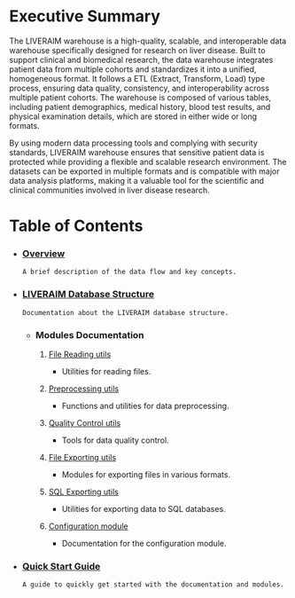 # Executive Summary

The LIVERAIM warehouse is a high-quality, scalable, and interoperable data warehouse specifically designed for research on liver disease. Built to support clinical and biomedical research, the data warehouse integrates patient data from multiple cohorts and standardizes it into a unified, homogeneous format. It follows a ETL (Extract, Transform, Load) type process, ensuring data quality, consistency, and interoperability across multiple patient cohorts. The warehouse is composed of various tables, including patient demographics, medical history, blood test results, and physical examination details, which are stored in either wide or long formats. 

By using modern data processing tools and complying with security standards, LIVERAIM warehouse ensures that sensitive patient data is protected while providing a flexible and scalable research environment. The datasets can be exported in multiple formats and is compatible with major data analysis platforms, making it a valuable tool for the scientific and clinical communities involved in liver disease research. 

# Table of Contents

- ### [Overview](dataflow.md)
      A brief description of the data flow and key concepts.

- ### [LIVERAIM Database Structure](liveraim_database_structure.md)
      Documentation about the LIVERAIM database structure.

  - ### Modules Documentation

      1. [File Reading utils](modules_documentation/file_reading_utils_doc.md)
            - Utilities for reading files.

      2. [Preprocessing utils](modules_documentation/data_processing_utils_doc.md)
            - Functions and utilities for data preprocessing.

      3. [Quality Control utils](modules_documentation/qc_checks_utils_doc.md)
            - Tools for data quality control.

      4. [File Exporting utils](modules_documentation/file_exporting_utils_doc.md)
            - Modules for exporting files in various formats.

      5. [SQL Exporting utils](modules_documentation/sql_exporting_utils_doc.md)
            - Utilities for exporting data to SQL databases.

      6. [Configuration module](configuration/configuration_module.md)
            - Documentation for the configuration module.

- ### [Quick Start Guide](quick_start_guide.md)
      A guide to quickly get started with the documentation and modules.
